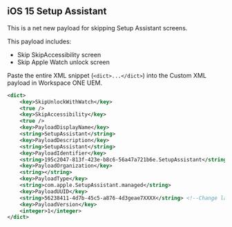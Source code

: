 ## iOS 15 Setup Assistant ##

This is a net new payload for skipping Setup Assistant screens.

This payload includes:
* Skip SkipAccessibility screen
* Skip Apple Watch unlock screen

Paste the entire XML snippet (`<dict>...</dict>`) into the Custom XML payload in Workspace ONE UEM.

```xml
<dict>
    <key>SkipUnlockWithWatch</key>
    <true />
    <key>SkipAccessibility</key>
    <true />
    <key>PayloadDisplayName</key>
    <string>SetupAssistant</string>
    <key>PayloadDescription</key>
    <string>SetupAssistant</string>
    <key>PayloadIdentifier</key>
    <string>195c2047-813f-423e-b8c6-56a47a721b6e.SetupAssistant</string>
    <key>PayloadOrganization</key>
    <string></string>
    <key>PayloadType</key>
    <string>com.apple.SetupAssistant.managed</string>
    <key>PayloadUUID</key>
    <string>56238411-4d7b-45c5-a876-4d3geae7XXXX</string> <!--Change last four values XXXX to random alphanumeric characters-->
    <key>PayloadVersion</key>
    <integer>1</integer>
</dict>
```
